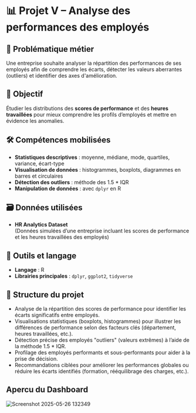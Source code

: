# 📊 Projet V – Analyse des performances des employés

## 🧠 Problématique métier  
Une entreprise souhaite analyser la répartition des performances de ses employés afin de comprendre les écarts, détecter les valeurs aberrantes (outliers) et identifier des axes d'amélioration.

## 🎯 Objectif  
Étudier les distributions des **scores de performance** et des **heures travaillées** pour mieux comprendre les profils d’employés et mettre en évidence les anomalies.

## 🛠️ Compétences mobilisées  
- **Statistiques descriptives** : moyenne, médiane, mode, quartiles, variance, écart-type  
- **Visualisation de données** : histogrammes, boxplots, diagrammes en barres et circulaires  
- **Détection des outliers** : méthode des 1.5 * IQR  
- **Manipulation de données** : avec `dplyr` en R

## 🗃️ Données utilisées  
- **HR Analytics Dataset**  
  (Données simulées d’une entreprise incluant les scores de performance et les heures travaillées des employés)

## 🧰 Outils et langage  
- **Langage** : R  
- **Librairies principales** : `dplyr`, `ggplot2`, `tidyverse`

## 📁 Structure du projet  
- Analyse de la répartition des scores de performance pour identifier les écarts significatifs entre employés.
- Visualisations statistiques (boxplots, histogrammes) pour illustrer les différences de performance selon des facteurs clés (département, heures travaillées, etc.).
- Détection précise des employés "outliers" (valeurs extrêmes) à l’aide de la méthode 1.5 * IQR.
- Profilage des employés performants et sous-performants pour aider à la prise de décision.
- Recommandations ciblées pour améliorer les performances globales ou réduire les écarts identifiés (formation, rééquilibrage des charges, etc.).

## Apercu du Dashboard

![Screenshot 2025-05-26 132349](https://github.com/user-attachments/assets/b5aad921-8ca3-4fbd-b022-cb4565ea9a02)


